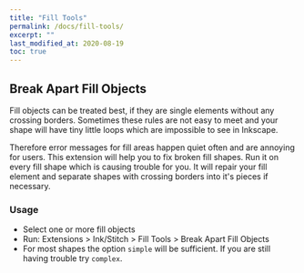 ```yaml
---
title: "Fill Tools"
permalink: /docs/fill-tools/
excerpt: ""
last_modified_at: 2020-08-19
toc: true
---
```

## Break Apart Fill Objects

Fill objects can be treated best, if they are single elements without any crossing borders. Sometimes these rules are not easy to meet and your shape will have tiny little loops which are impossible to see in Inkscape.

Therefore error messages for fill areas happen quiet often and are annoying for users. This extension will help you to fix broken fill shapes. Run it on every fill shape which is causing trouble for you. It will repair your fill element and separate shapes with crossing borders into it's pieces if necessary.


### Usage

* Select one or more fill objects
* Run: Extensions > Ink/Stitch  > Fill Tools > Break Apart Fill Objects
* For most shapes the option `simple` will be sufficient. If you are still having trouble try `complex`.
